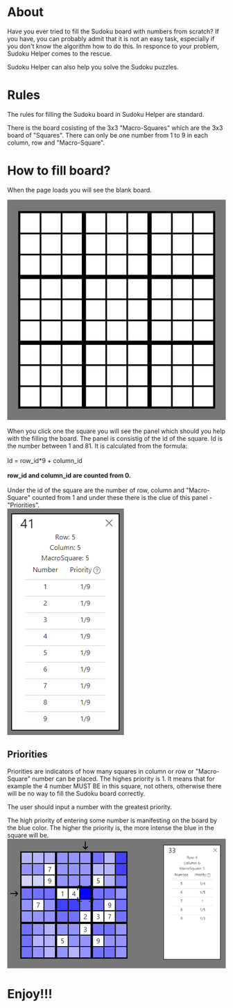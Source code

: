 # About

Have you ever tried to fill the Sudoku board with numbers from scratch? If you have, you can probably admit that it is not an easy task, especially if you don't know the algorithm how to do this. In responce to your problem, Sudoku Helper comes to the rescue.

Sudoku Helper can also help you solve the Sudoku puzzles.

# Rules

The rules for filling the Sudoku board in Sudoku Helper are standard.

There is the board cosisting of the 3x3 "Macro-Squares" which are the 3x3 board of "Squares".
There can only be one number from 1 to 9 in each column, row and "Macro-Square".

# How to fill board?

When the page loads you will see the blank board.

<img src="src/img/readme_images/sudoku1-board.png"/>

When you click one the square you will see the panel which should you help with the filling the board.
The panel is consistig of the id of the square. Id is the number between 1 and 81. It is calculated from the formula:
<br/><br/>
Id = row_id\*9 + column_id
<br/><br/>
<b>row_id and column_id are counted from 0.</b>
<br/><br/>
Under the id of the square are the number of row, column and "Macro-Square" counted from 1 and under these there is the clue of this panel - "Priorities".
<br/>
<img src="src/img/readme_images/sudoku2-panel.png"/>

## Priorities

Priorities are indicators of how many squares in column or row or "Macro-Square" number can be placed. The highes priority is 1. It means that for example the 4 number MUST BE in this square, not others, otherwise there will be no way to fill the Sudoku board correctly.

The user should input a number with the greatest priority.

The high priority of entering some number is manifesting on the board by the blue color. The higher the priority is, the more intense the blue in the square will be.
</br>
<img src="src/img/readme_images/sudoku3-priorities.png"/>

# Enjoy!!!
